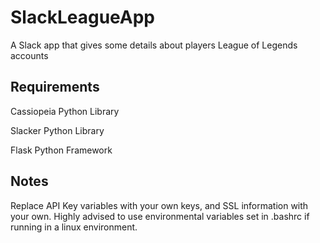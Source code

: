# SlackLeagueApp
A Slack app that gives some details about players League of Legends accounts

## Requirements
Cassiopeia Python Library

Slacker Python Library

Flask Python Framework

## Notes
Replace API Key variables with your own keys, and SSL information with your own.  Highly advised to use environmental variables set in .bashrc if running in a linux environment.
